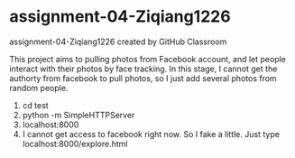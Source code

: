 # assignment-04-Ziqiang1226
assignment-04-Ziqiang1226 created by GitHub Classroom

This project aims to pulling photos from Facebook account, and let people interact with their photos by face tracking. 
In this stage, I cannot get the authorty from facebook to pull photos, so I just add several photos from random people.

1. cd test
2. python -m SimpleHTTPServer
3. localhost:8000
4. I cannot get access to facebook right now. So I fake a little. Just type localhost:8000/explore.html
